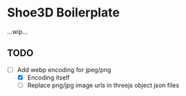 # Shoe3D Boilerplate

...wip...

## TODO
 
- [ ] Add webp encoding for jpeg/png
    - [x] Encoding itself
    - [ ] Replace png/jpg image urls in threejs object json files